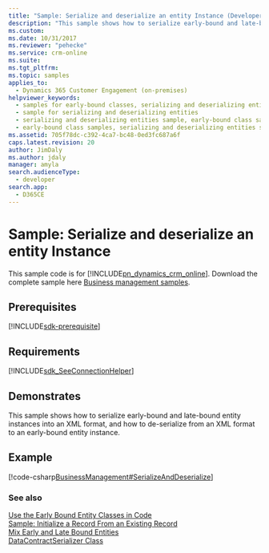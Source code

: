 ```yaml
---
title: "Sample: Serialize and deserialize an entity Instance (Developer Guide for Dynamics 365 Customer Engagement)| MicrosoftDocs"
description: "This sample shows how to serialize early-bound and late-bound entity instances into an XML format, and how to de-serialize from an XML format to an early-bound entity instance"
ms.custom: 
ms.date: 10/31/2017
ms.reviewer: "pehecke"
ms.service: crm-online
ms.suite: 
ms.tgt_pltfrm: 
ms.topic: samples
applies_to: 
  - Dynamics 365 Customer Engagement (on-premises)
helpviewer_keywords: 
  - samples for early-bound classes, serializing and deserializing entities sample
  - sample for serializing and deserializing entities
  - serializing and deserializing entities sample, early-bound class samples
  - early-bound class samples, serializing and deserializing entities sample
ms.assetid: 705f78dc-c392-4ca7-bc48-0ed3fc687a6f
caps.latest.revision: 20
author: JimDaly
ms.author: jdaly
manager: amyla
search.audienceType: 
  - developer
search.app: 
  - D365CE
---
```

# Sample: Serialize and deserialize an entity Instance

This sample code is for [!INCLUDE[pn_dynamics_crm_online](../../includes/pn-dynamics-crm-online.md)]. Download the complete sample here [Business management samples](https://github.com/microsoft/Dynamics365-Apps-Samples/tree/master/samples-from-msdn/BusinessManagement). 

## Prerequisites
[!INCLUDE[sdk-prerequisite](../../includes/sdk-prerequisite.md)]
  
## Requirements  
[!INCLUDE[sdk_SeeConnectionHelper](../../includes/sdk-seeconnectionhelper.md)]
  
## Demonstrates  
 This sample shows how to serialize early-bound and late-bound entity instances into an XML format, and how to de-serialize from an XML format to an early-bound entity instance.  
  
## Example  
 [!code-csharp[BusinessManagement#SerializeAndDeserialize](../../snippets/csharp/CRMV8/businessmanagement/cs/serializeanddeserialize.cs#serializeanddeserialize)]  
  
### See also  
 [Use the Early Bound Entity Classes in Code](use-early-bound-entity-classes-code.md)   
 [Sample: Initialize a Record From an Existing Record](sample-initialize-record-existing-record.md)   
 [Mix Early and Late Bound Entities](mix-early-late-bound-entities.md)   
 [DataContractSerializer Class](https://msdn.microsoft.com/library/system.runtime.serialization.datacontractserializer.aspx)

